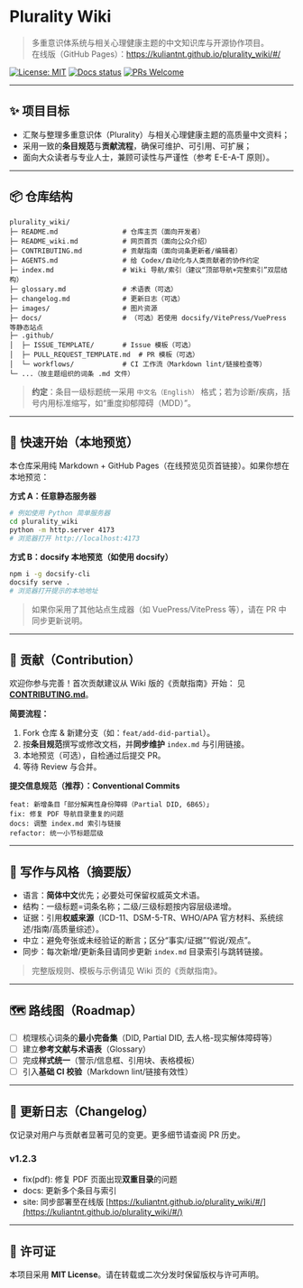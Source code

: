 # Plurality Wiki

> 多重意识体系统与相关心理健康主题的中文知识库与开源协作项目。  
> 在线版（GitHub Pages）：https://kuliantnt.github.io/plurality_wiki/#/

[![License: MIT](https://img.shields.io/badge/License-MIT-green.svg)](LICENSE)
[![Docs status](https://img.shields.io/badge/Wiki-active-brightgreen.svg)](#)
[![PRs Welcome](https://img.shields.io/badge/PRs-welcome-blue.svg)](#贡献)

---

## ✨ 项目目标

- 汇聚与整理多重意识体（Plurality）与相关心理健康主题的高质量中文资料；
- 采用一致的**条目规范**与**贡献流程**，确保可维护、可引用、可扩展；
- 面向大众读者与专业人士，兼顾可读性与严谨性（参考 E-E-A-T 原则）。

---

## 📦 仓库结构

```
plurality_wiki/
├─ README.md                # 仓库主页（面向开发者）
├─ README_wiki.md           # 网页首页（面向公众介绍）
├─ CONTRIBUTING.md          # 贡献指南（面向词条更新者/编辑者）
├─ AGENTS.md                # 给 Codex/自动化与人类贡献者的协作约定
├─ index.md                 # Wiki 导航/索引（建议“顶部导航+完整索引”双层结构）
├─ glossary.md              # 术语表（可选）
├─ changelog.md             # 更新日志（可选）
├─ images/                  # 图片资源
├─ docs/                    # （可选）若使用 docsify/VitePress/VuePress 等静态站点
├─ .github/
│  ├─ ISSUE_TEMPLATE/       # Issue 模板（可选）
│  ├─ PULL_REQUEST_TEMPLATE.md  # PR 模板（可选）
│  └─ workflows/            # CI 工作流（Markdown lint/链接检查等）
└─ ...（按主题组织的词条 .md 文件）
```

> **约定**：条目一级标题统一采用 `中文名（English）` 格式；若为诊断/疾病，括号内用标准缩写，如“重度抑郁障碍（MDD）”。

---

## 🚀 快速开始（本地预览）

本仓库采用纯 Markdown + GitHub Pages（在线预览见页首链接）。如果你想在本地预览：

**方式 A：任意静态服务器**

```bash
# 例如使用 Python 简单服务器
cd plurality_wiki
python -m http.server 4173
# 浏览器打开 http://localhost:4173
```

**方式 B：docsify 本地预览（如使用 docsify）**

```bash
npm i -g docsify-cli
docsify serve .
# 浏览器打开提示的本地地址
```

> 如果你采用了其他站点生成器（如 VuePress/VitePress 等），请在 PR 中同步更新说明。

---

## 🧭 贡献（Contribution）

欢迎你参与完善！首次贡献建议从 Wiki 版的《贡献指南》开始：
见 **[CONTRIBUTING.md](./CONTRIBUTING.md)**。

**简要流程：**

1. Fork 仓库 & 新建分支（如：`feat/add-did-partial`）。
2. 按**条目规范**撰写或修改文档，并**同步维护** `index.md` 与引用链接。
3. 本地预览（可选），自检通过后提交 PR。
4. 等待 Review 与合并。

**提交信息规范（推荐）：Conventional Commits**

```
feat: 新增条目「部分解离性身份障碍（Partial DID, 6B65）」
fix: 修复 PDF 导航目录重复的问题
docs: 调整 index.md 索引与链接
refactor: 统一小节标题层级
```

---

## 🧩 写作与风格（摘要版）

- 语言：**简体中文**优先；必要处可保留权威英文术语。
- 结构：一级标题=词条名称；二级/三级标题按内容层级递增。
- 证据：引用**权威来源**（ICD-11、DSM-5-TR、WHO/APA 官方材料、系统综述/指南/高质量综述）。
- 中立：避免夸张或未经验证的断言；区分“事实/证据”“假说/观点”。
- 同步：每次新增/更新条目请同步更新 `index.md` 目录索引与跳转链接。

> 完整版规则、模板与示例请见 Wiki 页的《贡献指南》。

---

## 🗺️ 路线图（Roadmap）

- [ ] 梳理核心词条的**最小完备集**（DID, Partial DID, 去人格-现实解体障碍等）
- [ ] 建立**参考文献与术语表**（Glossary）
- [ ] 完成**样式统一**（警示/信息框、引用块、表格模板）
- [ ] 引入**基础 CI 校验**（Markdown lint/链接有效性）

---

## 📝 更新日志（Changelog）

仅记录对用户与贡献者显著可见的变更。更多细节请查阅 PR 历史。

### v1.2.3

- fix(pdf): 修复 PDF 页面出现**双重目录**的问题
- docs: 更新多个条目与索引
- site: 同步部署至在线版 [https://kuliantnt.github.io/plurality_wiki/#/](https://kuliantnt.github.io/plurality_wiki/#/)

---

## 📄 许可证

本项目采用 **MIT License**。请在转载或二次分发时保留版权与许可声明。

